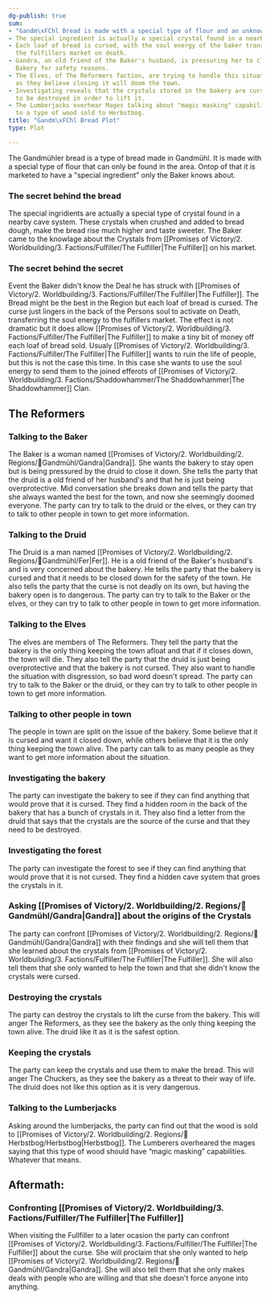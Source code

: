 ```yaml
---
dg-publish: true
sum:
- "Gandm\xFChl Bread is made with a special type of flour and an unknown ingredient."
- The special ingredient is actually a special crystal found in a nearby cave system.
- Each loaf of bread is cursed, with the soul energy of the baker transferring to
  the fulfillers market on death.
- Gandra, an old friend of the Baker's husband, is pressuring her to close down the
  Bakery for safety reasons.
- The Elves, of The Reformers faction, are trying to handle this situation discreetly
  as they believe closing it will doom the town.
- Investigating reveals that the crystals stored in the bakery are cursed and need
  to be destroyed in order to lift it.
- The Lumberjacks overhear Mages talking about "magic masking" capabilities related
  to a type of wood sold to Herbstbog.
title: "Gandm\xFChl Bread Plot"
type: Plot

---
```






The Gandmühler bread is a type of bread made in Gandmühl. It is made with a special type of flour that can only be found in the area. Ontop of that it is marketed to have a "special ingredient" only the Baker knows about.

### The secret behind the bread

The special ingridients are actually a special type of crystal found in a nearby cave system. These crystals when crushed and added to bread dough, make the bread rise much higher and taste sweeter. The Baker came to the knowlage about the Crystals from [[Promises of Victory/2. Worldbuilding/3. Factions/Fulfiller/The Fulfiller\|The Fulfiller]] on his market.

### The secret behind the secret

Event the Baker didn't know the Deal he has struck with [[Promises of Victory/2. Worldbuilding/3. Factions/Fulfiller/The Fulfiller\|The Fulfiller]]. The Bread might be the best in the Region but each loaf of bread is cursed. The curse just lingers in the back of the Persons soul to activate on Death, transferring the soul energy to the fulfillers market. The effect is not dramatic but it does allow [[Promises of Victory/2. Worldbuilding/3. Factions/Fulfiller/The Fulfiller\|The Fulfiller]] to make a tiny bit of money off each loaf of bread sold.
Usualy [[Promises of Victory/2. Worldbuilding/3. Factions/Fulfiller/The Fulfiller\|The Fulfiller]] wants to ruin the life of people, but this is not the case this time. In this case she wants to use the soul energy to send them to the joined efferots of [[Promises of Victory/2. Worldbuilding/3. Factions/Shaddowhammer/The Shaddowhammer\|The Shaddowhammer]] Clan.


## The Reformers

### Talking to the Baker

The Baker is a woman named [[Promises of Victory/2. Worldbuilding/2. Regions/🏰Gandmühl/Gandra\|Gandra]]. She wants the bakery to stay open but is being pressured by the druid to close it down. She tells the party that the druid is a old friend of her husband's and that he is just being overprotective. Mid conversation she breaks down and tells the party that she always wanted the best for the town, and now she seemingly doomed everyone.
The party can try to talk to the druid or the elves, or they can try to talk to other people in town to get more information.

### Talking to the Druid

The Druid is a man named [[Promises of Victory/2. Worldbuilding/2. Regions/🏰Gandmühl/Fer\|Fer]]. He is a old friend of the Baker's husband's and is very concerned about the bakery. He tells the party that the bakery is cursed and that it needs to be closed down for the safety of the town. He also tells the party that the curse is not deadly on its own, but having the bakery open is to dangerous.
The party can try to talk to the Baker or the elves, or they can try to talk to other people in town to get more information.

### Talking to the Elves

The elves are members of The Reformers. They tell the party that the bakery is the only thing keeping the town afloat and that if it closes down, the town will die. They also tell the party that the druid is just being overprotective and that the bakery is not cursed. They also want to handle the situation with disgression, so bad word doesn't spread.
The party can try to talk to the Baker or the druid, or they can try to talk to other people in town to get more information.

### Talking to other people in town

The people in town are split on the issue of the bakery. Some believe that it is cursed and want it closed down, while others believe that it is the only thing keeping the town alive. The party can talk to as many people as they want to get more information about the situation.

### Investigating the bakery

The party can investigate the bakery to see if they can find anything that would prove that it is cursed. They find a hidden room in the back of the bakery that has a bunch of crystals in it. They also find a letter from the druid that says that the crystals are the source of the curse and that they need to be destroyed.

### Investigating the forest

The party can investigate the forest to see if they can find anything that would prove that it is not cursed. They find a hidden cave system that groes the crystals in it.

### Asking [[Promises of Victory/2. Worldbuilding/2. Regions/🏰Gandmühl/Gandra\|Gandra]] about the origins of the Crystals

The party can confront [[Promises of Victory/2. Worldbuilding/2. Regions/🏰Gandmühl/Gandra\|Gandra]] with their findings and she will tell them that she learned about the crystals from [[Promises of Victory/2. Worldbuilding/3. Factions/Fulfiller/The Fulfiller\|The Fulfiller]]. She will also tell them that she only wanted to help the town and that she didn't know the crystals were cursed.

### Destroying the crystals

The party can destroy the crystals to lift the curse from the bakery. This will anger The Reformers, as they see the bakery as the only thing keeping the town alive. The druid like it as it is the safest option.

### Keeping the crystals

The party can keep the crystals and use them to make the bread. This will anger The Chuckers, as they see the bakery as a threat to their way of life. The druid does not like this option as it is very dangerous.



### Talking to the Lumberjacks

Asking around the lumberjacks, the party can find out that the wood is sold to [[Promises of Victory/2. Worldbuilding/2. Regions/🏰Herbstbog/Herbstbog\|Herbstbog]]. The Lumberers overheared the mages saying that this type of wood should have “magic masking” capabilities. Whatever that means.


## Aftermath:

### Confronting [[Promises of Victory/2. Worldbuilding/3. Factions/Fulfiller/The Fulfiller\|The Fulfiller]]

When visiting the Fullfiller to a later ocasion the party can confront [[Promises of Victory/2. Worldbuilding/3. Factions/Fulfiller/The Fulfiller\|The Fulfiller]] about the curse. She will proclaim that she only wanted to help [[Promises of Victory/2. Worldbuilding/2. Regions/🏰Gandmühl/Gandra\|Gandra]]. She will also tell them that she only makes deals with people who are willing and that she doesn't force anyone into anything.  
